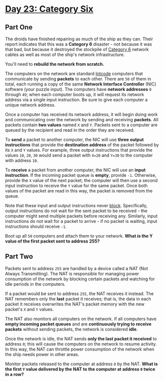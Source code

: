 # [Day 23: Category Six](https://adventofcode.com/2019/day/23)

## Part One

The droids have finished repairing as much of the ship as they can. Their report indicates that this was a **Category 6** disaster - not because it was that bad, but because it destroyed the stockpile of [Category 6](https://en.wikipedia.org/wiki/Category_6_cable) network cables as well as most of the ship's network infrastructure.

You'll need to **rebuild the network from scratch.**

The computers on the network are standard [Intcode](../Day09%20-%20Sensor%20Boost/) computers that communicate by sending **packets** to each other. There are `50` of them in total, each running a copy of the same **Network Interface Controller** (NIC) software (your puzzle input). The computers have **network addresses** `0` through `49`; when each computer boots up, it will request its network address via a single input instruction. Be sure to give each computer a unique network address.

Once a computer has received its network address, it will begin doing work and communicating over the network by sending and receiving **packets**. All packets contain **two values** named `X` and `Y`. Packets sent to a computer are queued by the recipient and read in the order they are received.

To **send** a packet to another computer, the NIC will use **three output instructions** that provide the **destination address** of the packet followed by its `X` and `Y` values. For example, three output instructions that provide the values `10`, `20`, `30` would send a packet with `X=20` and `Y=30` to the computer with address `10`.

To **receive** a packet from another computer, the NIC will use an **input instruction**. If the incoming packet queue is **empty**, provide `-1`. Otherwise, provide the `X` value of the next packet; the computer will then use a second input instruction to receive the `Y` value for the same packet. Once both values of the packet are read in this way, the packet is removed from the queue.

Note that these input and output instructions never [block](https://en.wikipedia.org/wiki/Blocking_(computing)). Specifically, output instructions do not wait for the sent packet to be received - the computer might send multiple packets before receiving any. Similarly, input instructions do not wait for a packet to arrive - if no packet is waiting, input instructions should receive `-1`.

Boot up all `50` computers and attach them to your network. **What is the Y value of the first packet sent to address 255?**

## Part Two

Packets sent to address `255` are handled by a device called a NAT (Not Always Transmitting). The NAT is responsible for managing power consumption of the network by blocking certain packets and watching for idle periods in the computers.

If a packet would be sent to address `255`, the NAT receives it instead. The NAT remembers only the **last** packet it receives; that is, the data in each packet it receives overwrites the NAT's packet memory with the new packet's `X` and `Y` values.

The NAT also monitors all computers on the network. If all computers have **empty incoming packet queues** and are **continuously trying to receive packets** without sending packets, the network is considered **idle**.

Once the network is idle, the NAT sends **only the last packet it received** to address `0`; this will cause the computers on the network to resume activity. In this way, the NAT can throttle power consumption of the network when the ship needs power in other areas.

Monitor packets released to the computer at address `0` by the NAT. **What is the first `Y` value delivered by the NAT to the computer at address `0` twice in a row?**
